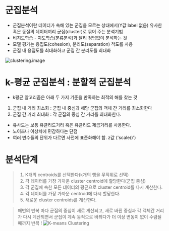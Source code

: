 # 군집분석
- 군집분석이란 데이터가 속해 있는 군집을 모르는 상태에서(Y값 label 없음) 유사한 혹은 동질의 데이터끼리 군집(cluster)로 묶어 주는 분석기법
- 비지도학습 - 지도학습(분류분석)과 달리 정답없이 분석하는 것
- 모델 평가는 응집도(cohesion), 분리도(separation) 척도를 사용
- 군집 내 응집도를 최대화하고 군집 간 분리도를 최대화

![clustering.image]("https://t1.daumcdn.net/cfile/tistory/260B7B3C57528B402A")

# k-평균 군집분석 : 분할적 군집분석
- k평균 알고리즘은 아래 두 가지 기준을 만족하는 최적의 해를 찾는 것
1. 군집 내 거리 최소회 : 군집 내 중심과 해당 군집의 객체 간 거리를 최소화한다
2. 군집 간 거리 최대화 :  각 군집의 중심 간 거리를 최대화한다.
- 유사도는 보통 유클리드거리 혹은 유클리드 제곱거리를 사용한다.
- 노이즈나 이상치에 민감하다는 단점
- 여러 변수들의 단위가 다르면 사전에 표준화해야 함. z값 ('scale()')


# 분석단계
> 1. K개의 centroids를 선택한다(k개의 행을 무작위로 선택)   
> 2. 각 데이터를 가장 가까운 cluster centroid에 할당한다(군집 중심)   
> 3. 각 군집에 속한 모든 데이터의 평균으로 cluster centroid를 다시 계산한다.   
> 4. 각 데이터를 가장 가까운 centroid에 다시 할당한다.   
> 5. 새로운 cluster centroids를 계산한다.    

> 매번의 반복 마다 군집의 중심이 새로 계산되고, 새로 바뀐 중심과 각 객체간 거리가 다시 계산되면서 군집이 계속 동적으로 바뀌다가 더 이상 변동이 없이 수렴될 때까지 반복
!
![K-means Clustering](https://t1.daumcdn.net/cfile/tistory/2649913A57A572321D)




